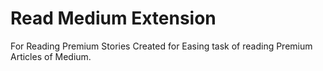 # Read Medium Extension 
For Reading Premium Stories
Created for Easing task of reading Premium Articles of Medium.
